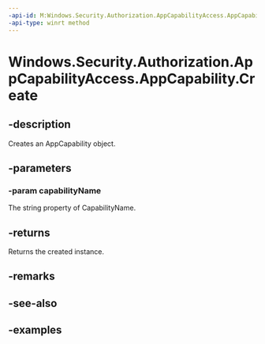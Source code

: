 ```yaml
---
-api-id: M:Windows.Security.Authorization.AppCapabilityAccess.AppCapability.Create(System.String)
-api-type: winrt method
---
```


<!-- Method syntax.
public AppCapability AppCapability.Create(String capabilityName)
-->

# Windows.Security.Authorization.AppCapabilityAccess.AppCapability.Create

## -description
Creates an AppCapability object.

## -parameters
### -param capabilityName
The string property of CapabilityName.

## -returns
Returns the created instance.

## -remarks

## -see-also

## -examples

